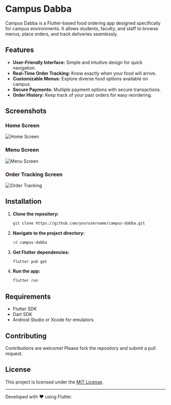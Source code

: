 # Campus Dabba

Campus Dabba is a Flutter-based food ordering app designed specifically for campus environments. It allows students, faculty, and staff to browse menus, place orders, and track deliveries seamlessly.

## Features

- **User-Friendly Interface:** Simple and intuitive design for quick navigation.
- **Real-Time Order Tracking:** Know exactly when your food will arrive.
- **Customizable Menus:** Explore diverse food options available on campus.
- **Secure Payments:** Multiple payment options with secure transactions.
- **Order History:** Keep track of your past orders for easy reordering.

## Screenshots

### Home Screen
![Home Screen](src/ss_01.png)

### Menu Screen
![Menu Screen](src/ss_02.png)

### Order Tracking Screen
![Order Tracking](src/ss_04.png)


## Installation

1. **Clone the repository:**  
   ```bash
   git clone https://github.com/yourusername/campus-dabba.git
   ```

2. **Navigate to the project directory:**  
   ```bash
   cd campus-dabba
   ```

3. **Get Flutter dependencies:**  
   ```bash
   flutter pub get
   ```

4. **Run the app:**  
   ```bash
   flutter run
   ```

## Requirements

- Flutter SDK
- Dart SDK
- Android Studio or Xcode for emulators

## Contributing

Contributions are welcome! Please fork the repository and submit a pull request.

## License

This project is licensed under the [MIT License](LICENSE).

---

Developed with ❤️ using Flutter.

